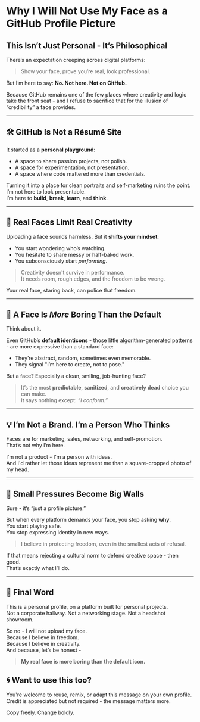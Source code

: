 # Why I Will Not Use My Face as a GitHub Profile Picture

## This Isn’t Just Personal - It’s Philosophical

There’s an expectation creeping across digital platforms:  
> Show your face, prove you’re real, look professional.

But I’m here to say: **No. Not here. Not on GitHub.**

Because GitHub remains one of the few places where creativity and logic take the front seat - and I refuse to sacrifice that for the illusion of “credibility” a face provides.

---

## 🛠 GitHub Is Not a Résumé Site

It started as a **personal playground**:
- A space to share passion projects, not polish.
- A space for experimentation, not presentation.
- A space where code mattered more than credentials.

Turning it into a place for clean portraits and self-marketing ruins the point.  
I’m not here to look presentable.  
I’m here to **build**, **break**, **learn**, and **think**.

---

## 🎨 Real Faces Limit Real Creativity

Uploading a face sounds harmless. But it **shifts your mindset**:
- You start wondering who’s watching.
- You hesitate to share messy or half-baked work.
- You subconsciously start *performing*.

> Creativity doesn't survive in performance.  
> It needs room, rough edges, and the freedom to be wrong.

Your real face, staring back, can police that freedom.

---

## 🤖 A Face Is *More* Boring Than the Default

Think about it.

Even GitHub’s **default identicons** - those little algorithm-generated patterns - are more expressive than a standard face:
- They’re abstract, random, sometimes even memorable.
- They signal "I’m here to create, not to pose."

But a face? Especially a clean, smiling, job-hunting face?

> It’s the most **predictable**, **sanitized**, and **creatively dead** choice you can make.  
> It says nothing except: *“I conform.”*

---

## 💡 I’m Not a Brand. I’m a Person Who Thinks

Faces are for marketing, sales, networking, and self-promotion.  
That’s not why I’m here.

I'm not a product - I'm a person with ideas.  
And I'd rather let those ideas represent me than a square-cropped photo of my head.

---

## 🧱 Small Pressures Become Big Walls

Sure - it’s “just a profile picture.”

But when every platform demands your face, you stop asking **why**.  
You start playing safe.  
You stop expressing identity in new ways.

> I believe in protecting freedom, even in the smallest acts of refusal.

If that means rejecting a cultural norm to defend creative space - then good.  
That’s exactly what I’ll do.

---

## 🧭 Final Word

This is a personal profile, on a platform built for personal projects.  
Not a corporate hallway. Not a networking stage. Not a headshot showroom.

So no - I will not upload my face.  
Because I believe in freedom.  
Because I believe in creativity.  
And because, let’s be honest -

> **My real face is more boring than the default icon.**

## 🌀 Want to use this too?

You're welcome to reuse, remix, or adapt this message on your own profile.  
Credit is appreciated but not required - the message matters more.

Copy freely. Change boldly.
